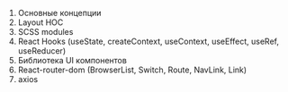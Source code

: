 1. Основные концепции 
2. Layout HOC
3. SCSS modules
4. React Hooks (useState, createContext, useContext, useEffect, useRef, useReducer) 
5. Библиотека UI компонентов
6. React-router-dom  (BrowserList, Switch, Route, NavLink, Link)
7. axios

